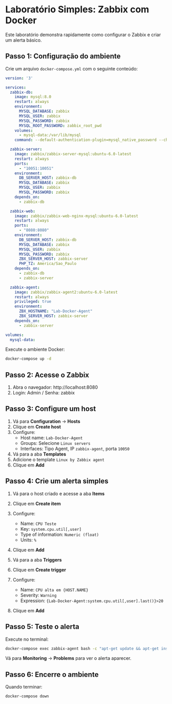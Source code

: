 # Laboratório Simples: Zabbix com Docker

Este laboratório demonstra rapidamente como configurar o Zabbix e criar um alerta básico.

## Passo 1: Configuração do ambiente

Crie um arquivo `docker-compose.yml` com o seguinte conteúdo:

```yaml
version: '3'

services:
  zabbix-db:
    image: mysql:8.0
    restart: always
    environment:
      MYSQL_DATABASE: zabbix
      MYSQL_USER: zabbix
      MYSQL_PASSWORD: zabbix
      MYSQL_ROOT_PASSWORD: zabbix_root_pwd
    volumes:
      - mysql-data:/var/lib/mysql
    command: --default-authentication-plugin=mysql_native_password --character-set-server=utf8 --collation-server=utf8_bin

  zabbix-server:
    image: zabbix/zabbix-server-mysql:ubuntu-6.0-latest
    restart: always
    ports:
      - "10051:10051"
    environment:
      DB_SERVER_HOST: zabbix-db
      MYSQL_DATABASE: zabbix
      MYSQL_USER: zabbix
      MYSQL_PASSWORD: zabbix
    depends_on:
      - zabbix-db

  zabbix-web:
    image: zabbix/zabbix-web-nginx-mysql:ubuntu-6.0-latest
    restart: always
    ports:
      - "8080:8080"
    environment:
      DB_SERVER_HOST: zabbix-db
      MYSQL_DATABASE: zabbix
      MYSQL_USER: zabbix
      MYSQL_PASSWORD: zabbix
      ZBX_SERVER_HOST: zabbix-server
      PHP_TZ: America/Sao_Paulo
    depends_on:
      - zabbix-db
      - zabbix-server

  zabbix-agent:
    image: zabbix/zabbix-agent2:ubuntu-6.0-latest
    restart: always
    privileged: true
    environment:
      ZBX_HOSTNAME: "Lab-Docker-Agent"
      ZBX_SERVER_HOST: zabbix-server
    depends_on:
      - zabbix-server

volumes:
  mysql-data:
```

Execute o ambiente Docker:

```bash
docker-compose up -d
```

## Passo 2: Acesse o Zabbix

1. Abra o navegador: http://localhost:8080
2. Login: Admin / Senha: zabbix

## Passo 3: Configure um host

1. Vá para **Configuration** → **Hosts**
2. Clique em **Create host**
3. Configure:
   - Host name: `Lab-Docker-Agent`
   - Groups: Selecione `Linux servers`
   - Interfaces: Tipo Agent, IP `zabbix-agent`, porta `10050`
4. Vá para a aba **Templates**
5. Adicione o template `Linux by Zabbix agent`
6. Clique em **Add**

## Passo 4: Crie um alerta simples

1. Vá para o host criado e acesse a aba **Items**
2. Clique em **Create item**
3. Configure:
   - Name: `CPU Teste`
   - Key: `system.cpu.util[,user]`
   - Type of information: `Numeric (float)`
   - Units: `%`
4. Clique em **Add**

5. Vá para a aba **Triggers**
6. Clique em **Create trigger**
7. Configure:
   - Name: `CPU alta em {HOST.NAME}`
   - Severity: `Warning`
   - Expression: `{Lab-Docker-Agent:system.cpu.util[,user].last()}>20`
8. Clique em **Add**

## Passo 5: Teste o alerta

Execute no terminal:

```bash
docker-compose exec zabbix-agent bash -c "apt-get update && apt-get install -y stress && stress -c 2 -t 60"
```

Vá para **Monitoring** → **Problems** para ver o alerta aparecer.

## Passo 6: Encerre o ambiente

Quando terminar:

```bash
docker-compose down
``` 